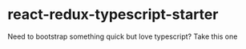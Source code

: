 # react-redux-typescript-starter
Need to bootstrap something quick but love typescript? Take this one
